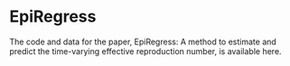 # EpiRegress
The code and data for the paper, EpiRegress: A method to estimate and predict the time-varying effective reproduction number, is available here. 
